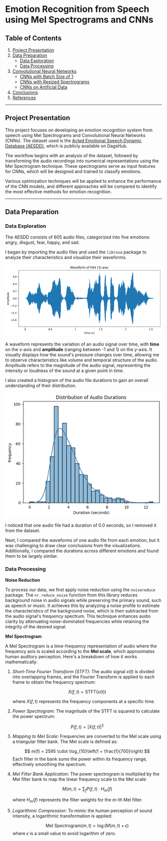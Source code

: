 # Emotion Recognition from Speech using Mel Spectrograms and CNNs

## Table of Contents
1. [Project Presentation](#project-presentation)
2. [Data Preparation](#data-preparation)
   - [Data Exploration](#data-exploration)
   - [Data Processing](#data-processing)
3. [Convolutional Neural Networks](#convolutional-neural-networks)
   - [CNNs with Batch Size of 1](#cnns-with-batch-size-of-1)
   - [CNNs with Resized Spectrograms](#cnns-with-resized-spectrograms)
   - [CNNs on Artificial Data](#cnns-on-artificial-data)
4. [Conclusions](#conclusions)
5. [References](#references)

---

## Project Presentation

This project focuses on developing an emotion recognition system from speech using Mel Spectrograms and Convolutional Neural Networks (CNNs). The dataset used is the [Acted Emotional Speech Dynamic Database (AESDD)](https://dagshub.com/kingabzpro/Acted-Emotional-Speech-Dynamic-Database), which is publicly available on DagsHub.

The workflow begins with an analysis of the dataset, followed by transforming the audio recordings into numerical representations using the Mel Spectrogram technique. These spectrograms serve as input features for CNNs, which will be designed and trained to classify emotions.

Various optimization techniques will be applied to enhance the performance of the CNN models, and different approaches will be compared to identify the most effective methods for emotion recognition.

---

## Data Preparation

### Data Exploration

The AESDD consists of 605 audio files, categorized into five emotions: angry, disgust, fear, happy, and sad.

I began by importing the audio files and used the `librosa` package to analyze their characteristics and visualize their waveforms.

![waveform](plots/waveform.png)

A waveform represents the variation of an audio signal over time, with **time** on the x-axis and **amplitude** (ranging between -1 and 1) on the y-axis. It visually displays how the sound's pressure changes over time, allowing me to observe characteristics like volume and temporal structure of the audio. Amplitude refers to the magnitude of the audio signal, representing the intensity or loudness of the sound at a given point in time.

I also created a histogram of the audio file durations to gain an overall understanding of their distribution.

![hist_duration](plots/hist_duration.png)

I noticed that one audio file had a duration of 0.0 seconds, so I removed it from the dataset.

Next, I compared the waveforms of one audio file from each emotion, but it was challenging to draw clear conclusions from the visualizations. Additionally, I compared the durations across different emotions and found them to be largely similar.

### Data Processing

**Noise Reduction**

To process our data, we first apply noise reduction using the `noisereduce` package. The `nr.reduce_noise` function from this library reduces background noise in audio signals while preserving the primary sound, such as speech or music. It achieves this by analyzing a noise profile to estimate the characteristics of the background noise, which is then subtracted from the audio signal's frequency spectrum. This technique enhances audio clarity by attenuating noise-dominated frequencies while retaining the integrity of the desired signal.

**Mel Spectrogram**

A Mel Spectrogram is a time-frequency representation of audio where the frequency axis is scaled according to the **Mel scale**, which approximates human auditory perception. Here's a breakdown of how it works mathematically:

1. *Short-Time Fourier Transform (STFT)*:
   The audio signal $x(t)$ is divided into overlapping frames, and the Fourier Transform is applied to each frame to obtain the frequency spectrum:
   
   $$ X(f, t) = \text{STFT}(x(t))$$
   
   where $X(f, t)$ represents the frequency components at a specific time.

3. *Power Spectrogram*:
   The magnitude of the STFT is squared to calculate the power spectrum:

   $$
   P(f, t) = |X(f, t)|^2
   $$

4. *Mapping to Mel Scale*:
   Frequencies are converted to the Mel scale using a triangular filter bank. The Mel scale is defined as:

   $$
   m(f) = 2595 \cdot \log_{10}\left(1 + \frac{f}{700}\right)
   $$
   Each filter in the bank sums the power within its frequency range, effectively smoothing the spectrum.

5. *Mel Filter Bank Application*:
   The power spectrogram is multiplied by the Mel filter bank to map the linear frequency scale to the Mel scale:

   $$
   M(m, t) = \sum_{f} P(f, t) \cdot H_m(f)
   $$

   where $H_m(f)$ represents the filter weights for the $m$-th Mel filter.

6. *Logarithmic Compression*:
   To mimic the human perception of sound intensity, a logarithmic transformation is applied:

   $$
   \text{Mel Spectrogram}(m, t) = \log\left(M(m, t) + \epsilon\right)
   $$
   where $\epsilon$ is a small value to avoid logarithm of zero.
